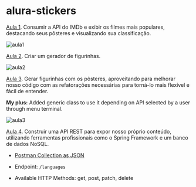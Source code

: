 # alura-stickers

[Aula 1](https://github.com/martinezga/alura-stickers-api/tree/aula1). Consumir a API do IMDb e exibir os filmes mais populares, destacando seus pôsteres e visualizando sua classificação.

![aula1](https://user-images.githubusercontent.com/52822208/180462977-98b0762a-ffce-48c2-aaf1-2a60b449d572.png)

[Aula 2](https://github.com/martinezga/alura-stickers-api/tree/aula2). Criar um gerador de figurinhas.

![aula2](https://user-images.githubusercontent.com/52822208/180464938-11b89bc2-26a2-4e3c-a960-a1282cf0c6c9.png)

[Aula 3](https://github.com/martinezga/alura-stickers-api/tree/aula3). Gerar figurinhas com os pôsteres, aproveitando para melhorar nosso código com as refatorações necessárias para torná-lo mais flexível e fácil de entender.

**My plus:** Added generic class to use it depending on API selected by a user through menu terminal.

![aula3](https://user-images.githubusercontent.com/52822208/180464974-48eeae6e-dea5-41a7-a850-7ee8d49b1d50.png)

[Aula 4](https://github.com/martinezga/alura-stickers-api/tree/aula4). Construir uma API REST para expor nosso próprio conteúdo, utilizando ferramentas profissionais como o Spring Framework e um banco de dados NoSQL.

- [Postman Collection as JSON](alura-stickers.postman_collection.json)

- Endpoint: `/languages`
- Available HTTP Methods: get, post, patch, delete
